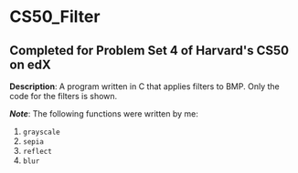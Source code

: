 # CS50_Filter
## Completed for Problem Set 4 of Harvard's CS50 on edX  
**Description**: A program written in C that applies filters to BMP. Only the code for the filters is shown.

***Note***: The following functions were written by me:
1. `grayscale`
2. `sepia`
3. `reflect`
4. `blur`
